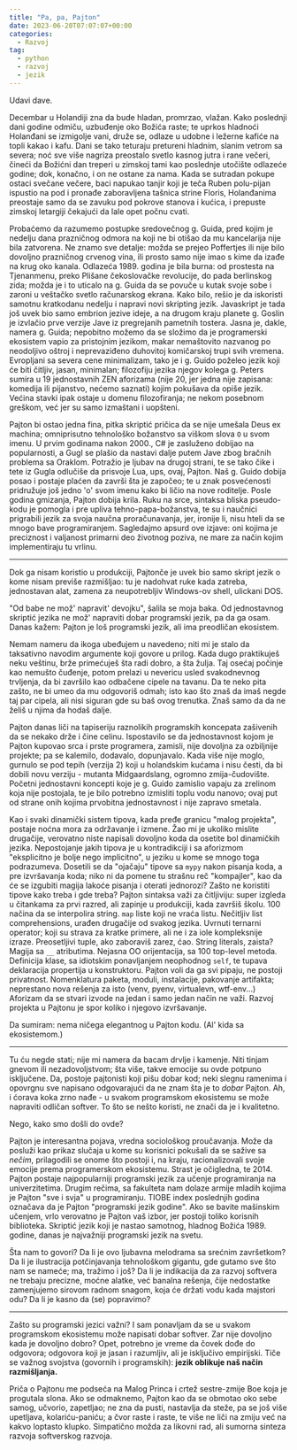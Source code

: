 ```yaml
---
title: "Pa, pa, Pajton"
date: 2023-06-20T07:07:07+00:00
categories:
  - Razvoj
tag:
  - python
  - razvoj
  - jezik
---
```


Udavi dave.

<!--more-->

Decembar u Holandiji zna da bude hladan, promrzao, vlažan. Kako poslednji dani godine odmiču, uzbuđenje oko Božića raste; te uprkos hladnoći Holanđani se izmigolje vani, druže se, odlaze u udobne i ležerne kafiće na topli kakao i kafu. Dani se tako teturaju pretureni hladnim, slanim vetrom sa severa; noć sve više nagriza preostalo svetlo kasnog jutra i rane večeri, čineći da Božićni dan treperi u zimskoj tami kao poslednje utočište odlazeće godine; dok, konačno, i on ne ostane za nama. Kada se sutradan pokupe ostaci svečane večere, baci napukao tanjir koji je teča Ruben polu-pijan ispustio na pod i pronađe zaboravljena tašnica strine Floris, Holanđanima preostaje samo da se zavuku pod pokrove stanova i kućica, i prepuste zimskoj letargiji čekajući da lale opet počnu cvati.

Probaćemo da razumemo postupke sredovečnog g. Guida, pred kojim je nedelju dana prazničnog odmora na koji ne bi otišao da mu kancelarija nije bila zatvorena. Ne znamo sve detalje: možda se prejeo Poffertjes ili nije bilo dovoljno prazničnog crvenog vina, ili prosto samo nije imao s kime da izađe na krug oko kanala. Odlazeća 1989. godina je bila burna: od prostesta na Tjenanmenu, preko Plišane čekoslovačke revolucije, do pada berlinskog zida; možda je i to uticalo na g. Guida da se povuče u kutak svoje sobe i zaroni u veštačko svetlo računarskog ekrana. Kako bilo, rešio je da iskoristi samotnu kratkodanu nedelju i napravi novi skripting jezik. Javaskript je tada još uvek bio samo embrion jezive ideje, a na drugom kraju planete g. Goslin je izvlačio prve verzije Jave iz pregrejanih pametnih tostera. Jasna je, dakle, namera g. Guida; nepobitno možemo da se složimo da je programerski ekosistem vapio za pristojnim jezikom, makar nemaštovito nazvanog po neodoljivo oštroj i neprevaziđeno duhovitoj komičarskoj trupi svih vremena. Evropljani sa severa cene minimalizam, tako je i g. Guido poželeo jezik koji će biti čitljiv, jasan, minimalan; filozofiju jezika njegov kolega g. Peters sumira u 19 jednostavnih ZEN aforizama (nije 20, jer jedna nije zapisana: komedija ili pijanstvo, nećemo saznati) kojim pokušava da opiše jezik. Većina stavki ipak ostaje u domenu filozofiranja; ne nekom posebnom greškom, već jer su samo izmaštani i uopšteni.

Pajton bi ostao jedna fina, pitka skriptić pričica da se nije umešala Deus ex machina; omniprisutno tehnološko božanstvo sa viškom slova `O` u svom imenu. U prvim godinama nakon 2000., C# je zasluženo dobijao na popularnosti, a Gugl se plašio da nastavi dalje putem Jave zbog bračnih problema sa Oraklom. Potražio je ljubav na drugoj strani, te se tako čike i tete iz Gugla odlučiše da prisvoje Lua, ups, ovaj, Pajton. Naš g. Guido dobija posao i postaje plaćen da završi šta je započeo; te u znak posvećenosti pridružuje još jedno 'o' svom imenu kako bi ličio na nove roditelje. Posle godina gmizanja, Pajton dobija krila. Ruku na srce, sintaksa bliska pseudo-kodu je pomogla i pre upliva tehno-papa-božanstva, te su i naučnici prigrabili jezik za svoja naučna proračunavanja, jer, ironije li, nisu hteli da se mnogo bave programiranjem. Sagledajmo apsurd ove izjave: oni kojima je preciznost i valjanost primarni deo životnog poziva, ne mare za način kojim implementiraju tu vrlinu.

----

Dok ga nisam koristio u produkciji, Pajtonče je uvek bio samo skript jezik o kome nisam previše razmišljao: tu je nadohvat ruke kada zatreba, jednostavan alat, zamena za neupotrebljiv Windows-ov shell, ulickani DOS.

"Od babe ne mož' napravit' devojku", šalila se moja baka. Od jednostavnog skriptić jezika ne mož' napraviti dobar programski jezik, pa da ga osam. Danas kažem: Pajton je loš programski jezik, ali ima preodličan ekosistem.

Nemam nameru da ikoga ubeđujem u navedeno; niti mi je stalo da taksativno navodim argumente koji govore u prilog. Kada dugo praktikuješ neku veštinu, brže primećuješ šta radi dobro, a šta žulja. Taj osećaj počinje kao nemušto čuđenje, potom prelazi u nevericu usled svakodnevnog trvljenja, da bi završilo kao odbačene cipele na tavanu. Da te neko pita zašto, ne bi umeo da mu odgovoriš odmah; isto kao što znaš da imaš negde taj par cipela, ali nisi siguran gde su baš ovog trenutka. Znaš samo da da ne želiš u njima da hodaš dalje.

Pajton danas liči na tapiseriju raznolikih programskih koncepata zašivenih da se nekako drže i čine celinu. Ispostavilo se da jednostavnost kojom je Pajton kupovao srca i prste programera, zamisli, nije dovoljna za ozbiljnije projekte; pa se kalemilo, dodavalo, dopunjavalo. Kada više nije moglo, gurnulo se pod tepih (verzija 2) koji u holandskim kućama i nisu česti, da bi dobili novu verziju - mutanta Midgaardslang, ogromno zmija-čudovište. Početni jednostavni koncepti koje je g. Guido zamislio vapaju za zrelinom koja nije postojala, te je bilo potrebno izmisliti toplu vodu nanovo; ovaj put od strane onih kojima prvobitna jednostavnost i nije zapravo smetala.

Kao i svaki dinamički sistem tipova, kada pređe granicu "malog projekta", postaje noćna mora za održavanje i izmene. Žao mi je ukoliko mislite drugačije, verovatno niste napisali dovoljno koda da osetite bol dinamičkih jezika. Nepostojanje jakih tipova  je u kontradikciji i sa aforizmom "eksplicitno je bolje nego implicitno", u jeziku u kome se mnogo toga podrazumeva. Dosetili se da "ojačaju" tipove sa `mypy` nakon pisanja koda, a pre izvršavanja koda; niko ni da pomene tu strašnu reč "kompajler", kao da će se izgubiti magija lakoće pisanja i oterati jednorozi? Zašto ne koristiti tipove kako treba i gde treba? Pajton sintaksa važi za čitljiviju: super izgleda u čitankama za prvi razred, ali zapinje u produkciji, kada završiš školu. 100 načina da se interpolira string. `map` liste koji ne vraća listu. Nečitljiv list comprehensions, urađen drugačije od svakog jezika. Uvrnuti ternarni operator; koji su strava za kratke primere, ali ne i za iole kompleksnije izraze. Preosetljivi tuple, ako zaboraviš zarez, ćao. String literals, zaista? Magija sa `__` atributima. Nejasna OO orijentacija, sa 100 top-level metoda. Definicija klase, sa idiotskim ponavljanjem neophodnog `self`, te tupava deklaracija propertija u konstruktoru. Pajton voli da ga svi pipaju, ne postoji privatnost. Nomenklatura paketa, moduli, instalacije, pakovanje artifakta; neprestano nova rešenja za isto (venv, pyenv, virtualevn, wtf-env...) Aforizam da se stvari izvode na jedan i samo jedan način ne važi. Razvoj projekta u Pajtonu je spor koliko i njegovo izvršavanje.

Da sumiram: nema ničega elegantnog u Pajton kodu. (Al' kida sa ekosistemom.)

----

Tu ću negde stati; nije mi namera da bacam drvlje i kamenje.  Niti tinjam gnevom ili nezadovoljstvom; šta više, takve emocije su ovde potpuno isključene. Da, postoje pajtonisti koji pišu dobar kod; neki slegnu ramenima i opovrgnu sve napisano odgovarajući da ne znam šta je to _dobar_ Pajton. Ah, i ćorava koka zrno nađe - u svakom programskom ekosistemu se može napraviti odličan softver. To što se nešto koristi, ne znači da je i kvalitetno.

Nego, kako smo došli do ovde?

Pajton je interesantna pojava, vredna sociološkog proučavanja. Može da posluži kao prikaz slučaja u kome su korisnici pokušali da se sažive sa _nečim_, prilagodili se onome što postoji i, na kraju, racionalizovali svoje emocije prema programerskom ekosistemu. Strast je očigledna, te 2014. Pajton postaje najpopularniji programski jezik za učenje programiranja na univerzitetima. Drugim rečima, sa fakulteta nam dolaze armije mladih kojima je Pajton "sve i svja" u programiranju. TIOBE index poslednjih godina označava da je Pajton "programski jezik godine". Ako se bavite mašinskim učenjem, vrlo verovatno je Pajton vaš izbor, jer postoji toliko korisnih biblioteka. Skriptić jezik koji je nastao samotnog, hladnog Božića 1989. godine, danas je najvažniji programski jezik na svetu.

Šta nam to govori? Da li je ovo ljubavna melodrama sa srećnim završetkom? Da li je ilustracija potčinjavanja tehnološkom gigantu, gde gutamo sve što nam se nameće; ma, tražimo i još? Da li je indikacija da za razvoj softvera ne trebaju precizne, moćne alatke, već banalna rešenja, čije nedostatke zamenjujemo sirovom radnom snagom, koja će držati vodu kada majstori odu? Da li je kasno da (se) popravimo?

----

Zašto su programski jezici važni? I sam ponavljam da se u svakom programskom ekosistemu može napisati dobar softver. Zar nije dovoljno kada je dovoljno dobro? Opet, potrebno je vreme da čovek dođe do odgovora; odgovora koji je jasan i razumljiv, ali je isključivo empirijski. Tiče se važnog svojstva (govornih i programskih): **jezik oblikuje naš način razmišljanja.**

Priča o Pajtonu me podseća na Malog Princa i crtež sestre-zmije Boe koja je progutala slona. Ako se odmaknemo, Pajton kao da se obmotao oko sebe samog, učvorio, zapetljao; ne zna da pusti, nastavlja da steže, pa se još više upetljava, kolariću-paniću; a čvor raste i raste, te više ne liči na zmiju već na kakvo loptasto klupko. Simpatično možda za likovni rad, ali sumorna sinteza razvoja softverskog razvoja.